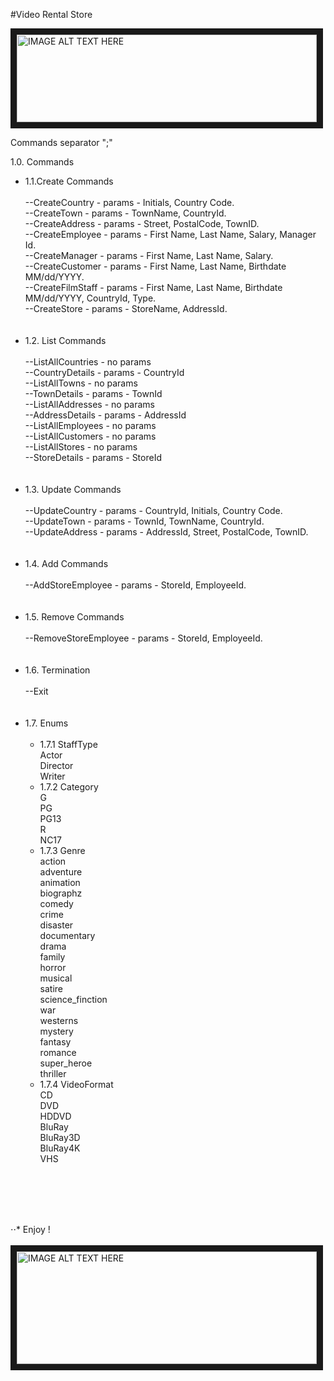 #Video Rental Store

<img src="https://vignette2.wikia.nocookie.net/tinytower/images/b/bd/Video_Rental.png/revision/latest?cb=20130515011338"
alt="IMAGE ALT TEXT HERE" width="480" height="140" border="10" /><br>

Commands separator ";" <br>

1.0. Commands <br>
<ul>
<li>1.1.Create Commands <br><br>
--CreateCountry - params - Initials, Country Code.<br>
--CreateTown - params - TownName, CountryId.<br>
--CreateAddress - params - Street, PostalCode, TownID.<br>
--CreateEmployee - params - First Name, Last Name, Salary, Manager Id.<br>
--CreateManager - params - First Name, Last Name, Salary.<br>
--CreateCustomer - params - First Name, Last Name, Birthdate MM/dd/YYYY.<br>
--CreateFilmStaff - params - First Name, Last Name, Birthdate MM/dd/YYYY, CountryId, Type.<br>
--CreateStore - params - StoreName, AddressId.<br>
<br><br>
</li>
<li>1.2. List Commands<br><br>
--ListAllCountries - no params<br>
--CountryDetails - params - CountryId<br>
--ListAllTowns - no params <br>
--TownDetails - params - TownId <br>
--ListAllAddresses - no params <br>
--AddressDetails - params - AddressId <br>
--ListAllEmployees - no params <br>
--ListAllCustomers - no params <br>
--ListAllStores - no params <br>
--StoreDetails - params - StoreId <br>
<br><br>
</li>
<li>1.3. Update Commands<br><br>
--UpdateCountry - params - CountryId, Initials, Country Code.<br>
--UpdateTown - params - TownId, TownName, CountryId.<br>
--UpdateAddress - params - AddressId, Street, PostalCode, TownID.<br>
<br><br>
</li>
<li>1.4. Add Commands<br><br>
--AddStoreEmployee - params - StoreId, EmployeeId.<br>
<br><br>
</li>
<li>1.5. Remove Commands<br><br>
--RemoveStoreEmployee - params - StoreId, EmployeeId.<br>
<br><br>
</li>
<li>1.6. Termination<br><br>
--Exit<br>
</li>
<br><br>
<li>1.7. Enums<br><br>
  <ul>
  <li>1.7.1 StaffType<br>
        Actor<br>
        Director<br>
        Writer<br>
  </li>
  <li>1.7.2 Category<br>
    G<br>
    PG<br>
    PG13<br>
    R<br>
    NC17<br>
  </li>
  <li>1.7.3 Genre<br>
      action<br>
      adventure<br>
      animation<br>
      biographz<br>
      comedy<br>
      crime<br>
      disaster<br>
      documentary<br>
      drama<br>
      family<br>
      horror<br>
      musical<br>
      satire<br>
      science_finction<br>
      war<br>
      westerns<br>
      mystery<br>
      fantasy<br>
      romance<br>
      super_heroe<br>
      thriller<br>
  </li>
  <li>1.7.4 VideoFormat<br>
      CD <br>
      DVD <br>
      HDDVD <br>
      BluRay <br>
      BluRay3D <br>
      BluRay4K <br>
      VHS <br>
  </li>
  </ul>
</li>
<br><br>
</ul>
<br>
<br>

⋅⋅* Enjoy !
<br><br>
<img src="http://static2.fjcdn.com/comments/5854232+_758b797f435687856ce7fa12ba87da9a.png"
alt="IMAGE ALT TEXT HERE" width="480" height="180" border="10" /><br>
